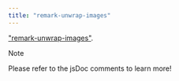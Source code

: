 ```yaml
---
title: "remark-unwrap-images"
---
```


["remark-unwrap-images"](https://npmjs.com/package/remark-unwrap-images).

> [!NOTE]
> Please refer to the jsDoc comments to learn more!

